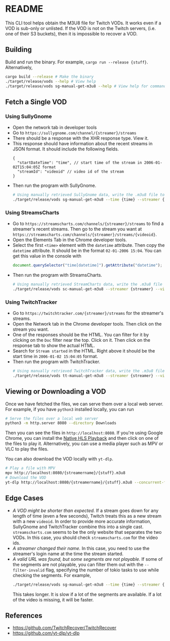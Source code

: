 # README

This CLI tool helps obtain the M3U8 file for Twitch VODs.
It works even if a VOD is sub-only or unlisted.
If the VOD is not on the Twitch servers, (i.e. one of their S3 buckets),
then it is impossible to recover a VOD.

## Building

Build and run the binary. For example, `cargo run --release {stuff}`.
Alternatively,

```bash
cargo build --release # Make the binary
./target/release/vods --help # View help
./target/release/vods sg-manual-get-m3u8 --help # View help for command sg-manual-get-m3u8
```

## Fetch a Single VOD

### Using SullyGnome

- Open the network tab in developer tools
- Go to `https://sullygnome.com/channel/{streamer}/streams`
- There should be a response with the XHR response type. View it.
- This response should have information about the recent streams in JSON format. It should include the following fields.
  ```jsonc
  {
    "startDateTime": "time", // start time of the stream in 2006-01-02T15:04:05Z format
    "streamId": "videoid" // video id of the stream
  }
  ```
- Then run the program with SullyGnome.
  ```bash
  # Using manually retrieved SullyGnome data, write the .m3u8 file to ./Downloads
  ./target/release/vods sg-manual-get-m3u8 --time {time} --streamer {streamer} --videoid {videoid}
  ```

### Using StreamsCharts

- Go to `https://streamscharts.com/channels/{streamer}/streams` to find a streamer's recent streams.
  Then go to the stream you want at `https://streamscharts.com/channels/{streamer}/streams/{videoid}`.
- Open the Elements Tab in the Chrome developer tools.
- Select the first `<time>` element with the `datetime` attribute.
  Then copy the `datetime` attribute. It should be in the format `02-01-2006 15:04`.
  You can get this value in the console with
  ```javascript
  document.querySelector("time[datetime]").getAttribute("datetime");
  ```
- Then run the program with StreamsCharts.
  ```bash
  # Using manually retrieved StreamCharts data, write the .m3u8 file to ./Downloads
  ./target/release/vods sc-manual-get-m3u8 --streamer {streamer} --videoid {videoid} --time {time}
  ```

### Using TwitchTracker

- Go to `https://twitchtracker.com/{streamer}/streams` for the streamer's streams.
- Open the Network tab in the Chrome developer tools.
  Then click on the stream you want.
- One of the responses should be the HTML. You can filter for it by clicking on the `Doc` filter near the top.
  Click on it. Then click on the response tab to show the actual HTML.
- Search for `Stream started` in the HTML. Right above it should be the start time in `2006-01-02 15:04:05` format.
- Then run the program with TwitchTracker.
  ```bash
  # Using manually retrieved TwitchTracker data, write the .m3u8 file to ./Downloads
  ./target/release/vods tt-manual-get-m3u8 --streamer {streamer} --videoid {videoid} --time {time}
  ```

## Viewing or Downloading a VOD

Once we have fetched the files, we can serve them over a local web server.
For example, if you have `python3` installed locally, you can run

```bash
# Serve the files over a local web server
python3 -m http.server 8080 --directory Downloads
```

Then you can see the files in `http://localhost:8080`.
If you're using Google Chrome, you can install the [Native HLS Playback](https://chrome.google.com/webstore/detail/native-hls-playback/emnphkkblegpebimobpbekeedfgemhof) and then click on one of the files to play it.
Alternatively, you can use a media player such as MPV or VLC to play the files.

You can also download the VOD locally with `yt-dlp`.

```bash
# Play a file with MPV
mpv http://localhost:8080/{streamername}/{stuff}.m3u8
# Download the VOD
yt-dlp http://localhost:8080/{streamername}/{stuff}.m3u8 --concurrent-fragments 4
```

## Edge Cases

- _A VOD might be shorter than expected._ If a stream goes down for any length of time (even a few seconds), Twitch treats this as a new stream with a new `videoid`. In order to provide more accurate information, SullyGnome and TwitchTracker combine this into a single cast. `streamscharts.com` seems to be the only website that separates the two VODs. In this case, you should check `streamscharts.com` for the video ids.
- _A streamer changed their name._ In this case, you need to use the streamer's login name at the time the stream started.
- _A valid URL was found, but some segments are not playable._ If some of the segments are not playable, you can filter them out with the `--filter-invalid` flag, specifying the number of tokio tasks to use while checking the segments.
  For example,
  ```bash
  ./target/release/vods sg-manual-get-m3u8 --time {time} --streamer {streamer} --videoid {videoid} --filter-invalid 100
  ```
  This takes longer. It is slow if a lot of the segments are available.
  If a lot of the video is missing, it will be faster.

## References

- https://github.com/TwitchRecover/TwitchRecover
- https://github.com/yt-dlp/yt-dlp

